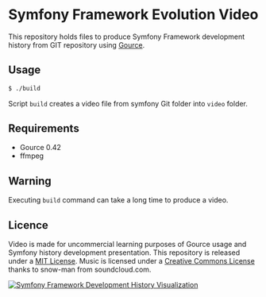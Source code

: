 # Symfony Framework Evolution Video

This repository holds files to produce Symfony Framework development history from GIT repository using [Gource](https://code.google.com/p/gource/).

## Usage
```bash
$ ./build
```

Script `build` creates a video file from symfony Git folder into `video` folder.

## Requirements

* Gource 0.42
* ffmpeg

## Warning

Executing `build` command can take a long time to produce a video.

## Licence

Video is made for uncommercial learning purposes of Gource usage and Symfony history development presentation. This repository is released under a [MIT License](LICENSE). Music is licensed under a [Creative Commons License](http://creativecommons.org/licenses/by/3.0/) thanks to snow-man from soundcloud.com.

[![Symfony Framework Development History Visualization](http://img.youtube.com/vi/SXPgj5nWBQU/0.jpg)](http://youtu.be/SXPgj5nWBQU)